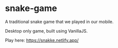 # snake-game
A traditional snake game that we played in our mobile.


Desktop only game, built using VanillaJS.

Play here: https://snakke.netlify.app/
